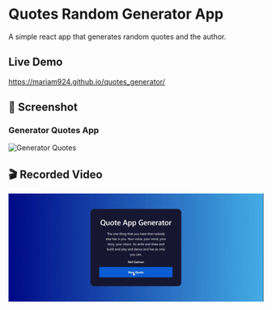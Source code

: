 
# Quotes Random Generator App


A simple react app that generates random quotes and the author.



 


## Live Demo

https://mariam924.github.io/quotes_generator/


## 📂 Screenshot
### Generator Quotes App
![Generator Quotes](https://i.imgur.com/njyN2K4.png)

## 🎬 Recorded Video
![Cto-do-list-demo](./demo/record.gif)




